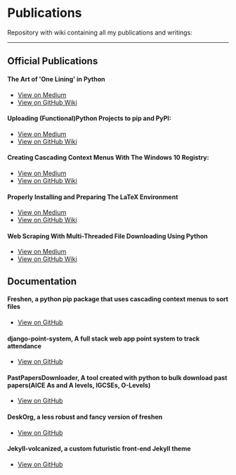 # Publications
Repository with wiki containing all my publications and writings:

---

## Official Publications

#### The Art of 'One Lining' in Python

* [View on Medium]()
* [View on GitHub Wiki](https://github.com/saleguas/Publications/wiki/The-Art-of-'One-Lining'-in-Python)

#### Uploading (Functional)Python Projects to pip and PyPI:

* [View on Medium](https://medium.com/@salvadoraleguas/uploading-functional-python-projects-to-pip-pypi-af73af754da0)
* [View on GitHub Wiki](https://github.com/saleguas/Publications/wiki/Uploading-(Functional)Python-Projects-to-pip-and-PyPI)

#### Creating Cascading Context Menus With The Windows 10 Registry:

* [View on Medium](https://medium.com/analytics-vidhya/creating-cascading-context-menus-with-the-windows-10-registry-f1cf3cd8398f)
* [View on GitHub Wiki](https://github.com/saleguas/Publications/wiki/Creating-Cascading-Context-Menus-With-The-Windows-10-Registry)

#### Properly Installing and Preparing The LaTeX Environment

* [View on Medium](https://medium.com/@salvadoraleguas/properly-installing-and-preparing-the-latex-environment-with-gifs-4f403e569372)
* [View on GitHub Wiki](https://github.com/saleguas/Publications/wiki/Properly-Installing-and-Preparing-The-LaTeX-Environment)

#### Web Scraping With Multi-Threaded File Downloading Using Python

* [View on Medium](https://medium.com/analytics-vidhya/web-scraping-with-multi-threaded-file-downloading-using-python-77e9cfd6d14c)
* [View on GitHub Wiki](https://github.com/saleguas/Publications/wiki/Webscraping-With-Multi-Threaded-File-Downloading-Using-Python)

## Documentation

#### Freshen, a python pip package that uses cascading context menus to sort files
* [View on GitHub](https://github.com/saleguas/freshen/blob/master/README.md)

#### django-point-system, A full stack web app point system to track attendance
* [View on GitHub](https://github.com/saleguas/django-point-system/blob/master/README.md)

#### PastPapersDownloader, A tool created with python to bulk download past papers(AICE As and A levels, IGCSEs, O-Levels)
* [View on GitHub](https://github.com/saleguas/PastPapersDownloader)

#### DeskOrg, a less robust and fancy version of freshen
* [View on GitHub](https://github.com/saleguas/deskOrg/blob/master/README.md)

#### Jekyll-volcanized, a custom futuristic front-end Jekyll theme
* [View on GitHub](https://github.com/saleguas/jekyll-volcanized/blob/master/README.md)
